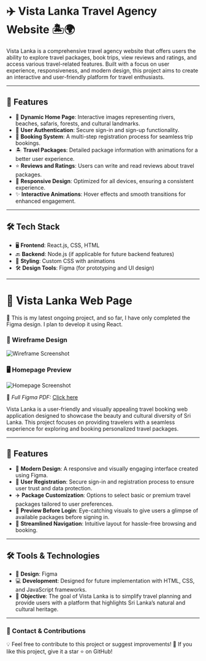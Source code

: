 # ✈️ Vista Lanka Travel Agency Website 🏝️🌍

Vista Lanka is a comprehensive travel agency website that offers users the ability to explore travel packages, book trips, view reviews and ratings, and access various travel-related features. Built with a focus on user experience, responsiveness, and modern design, this project aims to create an interactive and user-friendly platform for travel enthusiasts.

---

## 🚀 Features

- 🎨 **Dynamic Home Page**: Interactive images representing rivers, beaches, safaris, forests, and cultural landmarks.
- 🔐 **User Authentication**: Secure sign-in and sign-up functionality.
- 📅 **Booking System**: A multi-step registration process for seamless trip bookings.
- 🏝️ **Travel Packages**: Detailed package information with animations for a better user experience.
- ⭐ **Reviews and Ratings**: Users can write and read reviews about travel packages.
- 📱 **Responsive Design**: Optimized for all devices, ensuring a consistent experience.
- ✨ **Interactive Animations**: Hover effects and smooth transitions for enhanced engagement.

---

## 🛠️ Tech Stack

- 🖥️ **Frontend**: React.js, CSS, HTML
- 🔙 **Backend**: Node.js (if applicable for future backend features)
- 🎨 **Styling**: Custom CSS with animations
- 🛠️ **Design Tools**: Figma (for prototyping and UI design)

---

# 📌 Vista Lanka Web Page

🚧 This is my latest ongoing project, and so far, I have only completed the Figma design. I plan to develop it using React.

### 🎨 Wireframe Design
![Wireframe Screenshot](https://github.com/user-attachments/assets/865f3f09-e5b9-4a4d-b5d2-ebbc7993d2f2)

### 🖥️ Homepage Preview
![Homepage Screenshot](https://github.com/user-attachments/assets/4d6dee07-9857-4225-8a44-546445f6fa5f)

📄 *Full Figma PDF:* [Click here](https://drive.google.com/file/d/1p_Mgy8vgk19slp3qB3FgoFbYNvklk1Tm/view?usp=sharing)

Vista Lanka is a user-friendly and visually appealing travel booking web application designed to showcase the beauty and cultural diversity of Sri Lanka. This project focuses on providing travelers with a seamless experience for exploring and booking personalized travel packages.

---

## 🌟 Features

- 🎨 **Modern Design**: A responsive and visually engaging interface created using Figma.
- 🔐 **User Registration**: Secure sign-in and registration process to ensure user trust and data protection.
- ✈️ **Package Customization**: Options to select basic or premium travel packages tailored to user preferences.
- 👀 **Preview Before Login**: Eye-catching visuals to give users a glimpse of available packages before signing in.
- 🧭 **Streamlined Navigation**: Intuitive layout for hassle-free browsing and booking.

---

## 🛠️ Tools & Technologies

- 🎨 **Design**: Figma
- 💻 **Development**: Designed for future implementation with HTML, CSS, and JavaScript frameworks.
- 🎯 **Objective**: The goal of Vista Lanka is to simplify travel planning and provide users with a platform that highlights Sri Lanka’s natural and cultural heritage.

---

### 📩 Contact & Contributions

💡 Feel free to contribute to this project or suggest improvements!
🌟 If you like this project, give it a star ⭐ on GitHub!
